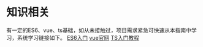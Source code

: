 # 知识相关

有一定的ES6、vue、ts基础，如从未接触过，项目需求紧急可快速从本指南中学习，系统学习链接如下。
[ES6入门](https://es6.ruanyifeng.com/)
[vue官网](https://cn.vuejs.org/)
[TS入门教程](https://ts.xcatliu.com/)
